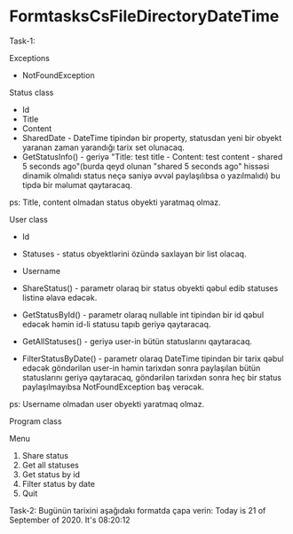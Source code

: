 # FormtasksCsFileDirectoryDateTime

Task-1:

Exceptions

- NotFoundException

Status class
- Id  
- Title
- Content
- SharedDate - DateTime tipindən bir property, statusdan yeni bir obyekt yaranan zaman yarandığı tarix set olunacaq.
- GetStatusInfo() - geriyə "Title: test title - Content: test content - shared 5 seconds ago"(burda qeyd olunan "shared 5 seconds ago" hissəsi dinamik olmalıdı
  status neçə saniyə əvvəl paylaşılıbsa o yazılmalıdı) bu tipdə bir məlumat qaytaracaq.

ps: Title, content olmadan status obyekti yaratmaq olmaz.

User class
- Id
- Statuses - status obyektlərini özündə saxlayan bir list olacaq.
- Username
- ShareStatus() - parametr olaraq bir status obyekti qəbul edib statuses listinə əlavə edəcək.

- GetStatusById() - parametr olaraq nullable int tipindən bir id qəbul edəcək həmin id-li statusu tapıb geriyə qaytaracaq.

- GetAllStatuses() - geriyə user-in bütün statuslarını qaytaracaq.

- FilterStatusByDate() - parametr olaraq DateTime tipindən bir tarix qəbul edəcək göndərilən  user-in həmin tarixdən sonra paylaşılan
  bütün statuslarını geriyə qaytaracaq, göndərilən tarixdən sonra heç bir status paylaşılmayıbsa NotFoundException baş verəcək.

ps: Username olmadan user obyekti yaratmaq olmaz.

Program class


Menu
1. Share status
2. Get all statuses
3. Get status by id
4. Filter status by date
0. Quit


Task-2:
Bugünün tarixini aşağıdakı formatda çapa verin:
Today is 21 of September of 2020. It's 08:20:12
